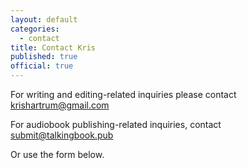 ```yaml
---
layout: default
categories:
  - contact
title: Contact Kris
published: true
official: true
---
```



For writing and editing-related inquiries please contact krishartrum@gmail.com 


For audiobook publishing-related inquiries, contact submit@talkingbook.pub


Or use the form below.
